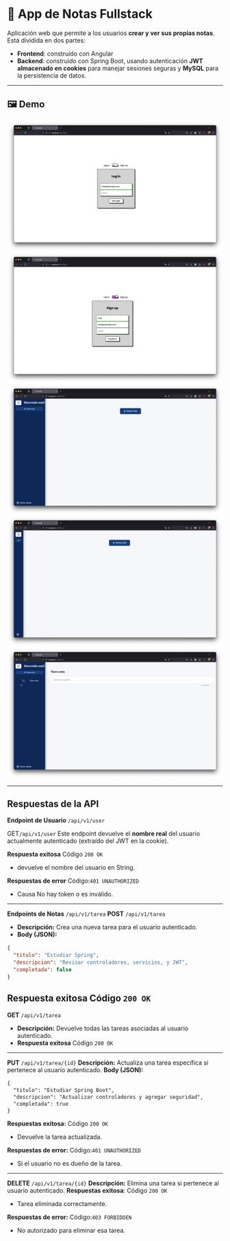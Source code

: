 # 📓 App de Notas Fullstack

Aplicación web que permite a los usuarios **crear y ver sus propias notas**. Está dividida en dos partes:

- **Frontend**: construido con Angular
- **Backend**: construido con Spring Boot, usando autenticación **JWT almacenado en cookies** para manejar sesiones seguras y **MySQL** para la persistencia de datos.

---

## 🖼️ Demo

![log in](https://github.com/Mayimauro/NoteApp/blob/main/assets/Log%20in.png?raw=true)
![singUp](https://github.com/Mayimauro/NoteApp/blob/main/assets/Sing%20up.png?raw=true)
![home](https://github.com/Mayimauro/NoteApp/blob/main/assets/Home%201.png?raw=true")
![home 2](https://github.com/Mayimauro/NoteApp/blob/main/assets/Home%202.png?raw=true)
![nueva nota](https://github.com/Mayimauro/NoteApp/blob/main/assets/Nueva%20nota.png?raw=true)

---

## Respuestas de la API
**Endpoint de Usuario** `/api/v1/user`

GET`/api/v1/user`
Este endpoint devuelve el **nombre real** del usuario actualmente autenticado (extraído del JWT en la cookie).

**Respuesta exitosa**
Código `200 OK` 
- devuelve el nombre del usuario en String.

**Respuestas de error**
Código:`401 UNAUTHORIZED`  
- Causa No hay token o es inválido.

---

**Endpoints de Notas** `/api/v1/tarea`
**POST** `/api/v1/tarea`

- **Descripción:** Crea una nueva tarea para el usuario autenticado.
- **Body (JSON):**
```json
{
  "titulo": "Estudiar Spring",
  "descripcion": "Revisar controladores, servicios, y JWT",
  "completada": false
}
```
**Respuesta exitosa**
Código `200 OK` 
---
**GET** `/api/v1/tarea`
- **Descripción:** Devuelve todas las tareas asociadas al usuario autenticado.
- **Respuesta exitosa**
Código `200 OK` 
---
**PUT** `/api/v1/tarea/{id}`
**Descripción:** Actualiza una tarea específica si pertenece al usuario autenticado.
**Body (JSON):**
```
{
  "titulo": "Estudiar Spring Boot",
  "descripcion": "Actualizar controladores y agregar seguridad",
  "completada": true
}
```
**Respuestas exitosa:**
Código `200 OK` 
 - Devuelve la tarea actualizada.
 
**Respuestas de error:**
Código:`401 UNAUTHORIZED`  
 - Si el usuario no es dueño de la tarea.
 
---
**DELETE** `/api/v1/tarea/{id}`
**Descripción:** Elimina una tarea si pertenece al usuario autenticado.
**Respuestas exitosa**:
Código `200 OK`
- Tarea eliminada correctamente.


 **Respuestas de error:**
Código:`403 FORBIDDEN`
- No autorizado para eliminar esa tarea.

